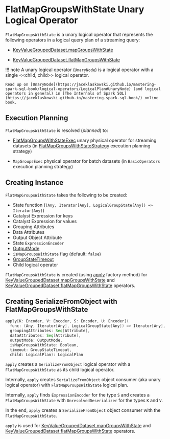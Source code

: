 # FlatMapGroupsWithState Unary Logical Operator

`FlatMapGroupsWithState` is a unary logical operator that represents the following operators in a logical query plan of a streaming query:

* [KeyValueGroupedDataset.mapGroupsWithState](../KeyValueGroupedDataset.md#mapGroupsWithState)

* [KeyValueGroupedDataset.flatMapGroupsWithState](../KeyValueGroupedDataset.md#flatMapGroupsWithState)

!!! note
    A unary logical operator (`UnaryNode`) is a logical operator with a single <<child, child>> logical operator.

    Read up on [UnaryNode](https://jaceklaskowski.github.io/mastering-spark-sql-book/logical-operators/LogicalPlan#UnaryNode) (and logical operators in general) in [The Internals of Spark SQL](https://jaceklaskowski.github.io/mastering-spark-sql-book/) online book.

## Execution Planning

`FlatMapGroupsWithState` is resolved (_planned_) to:

* [FlatMapGroupsWithStateExec](../physical-operators/FlatMapGroupsWithStateExec.md) unary physical operator for streaming datasets (in [FlatMapGroupsWithStateStrategy](../FlatMapGroupsWithStateStrategy.md) execution planning strategy)

* `MapGroupsExec` physical operator for batch datasets (in `BasicOperators` execution planning strategy)

## Creating Instance

`FlatMapGroupsWithState` takes the following to be created:

* <span id="func"> State function (`(Any, Iterator[Any], LogicalGroupState[Any]) => Iterator[Any]`)
* <span id="keyDeserializer"> Catalyst Expression for keys
* <span id="valueDeserializer"> Catalyst Expression for values
* <span id="groupingAttributes"> Grouping Attributes
* <span id="dataAttributes"> Data Attributes
* <span id="outputObjAttr"> Output Object Attribute
* <span id="stateEncoder"> State `ExpressionEncoder`
* <span id="outputMode"> [OutputMode](../OutputMode.md)
* <span id="isMapGroupsWithState"> `isMapGroupsWithState` flag (default: `false`)
* <span id="timeout"> [GroupStateTimeout](../GroupStateTimeout.md)
* <span id="child"> Child logical operator

`FlatMapGroupsWithState` is created (using [apply](#apply) factory method) for [KeyValueGroupedDataset.mapGroupsWithState](../KeyValueGroupedDataset.md#mapGroupsWithState) and [KeyValueGroupedDataset.flatMapGroupsWithState](../KeyValueGroupedDataset.md#flatMapGroupsWithState) operators.

## <span id="apply"> Creating SerializeFromObject with FlatMapGroupsWithState

```scala
apply[K: Encoder, V: Encoder, S: Encoder, U: Encoder](
  func: (Any, Iterator[Any], LogicalGroupState[Any]) => Iterator[Any],
  groupingAttributes: Seq[Attribute],
  dataAttributes: Seq[Attribute],
  outputMode: OutputMode,
  isMapGroupsWithState: Boolean,
  timeout: GroupStateTimeout,
  child: LogicalPlan): LogicalPlan
```

`apply` creates a `SerializeFromObject` logical operator with a `FlatMapGroupsWithState` as its child logical operator.

Internally, `apply` creates `SerializeFromObject` object consumer (aka unary logical operator) with `FlatMapGroupsWithState` logical plan.

Internally, `apply` finds `ExpressionEncoder` for the type `S` and creates a `FlatMapGroupsWithState` with `UnresolvedDeserializer` for the types `K` and `V`.

In the end, `apply` creates a `SerializeFromObject` object consumer with the `FlatMapGroupsWithState`.

`apply` is used for [KeyValueGroupedDataset.mapGroupsWithState](../KeyValueGroupedDataset.md#mapGroupsWithState) and [KeyValueGroupedDataset.flatMapGroupsWithState](../KeyValueGroupedDataset.md#flatMapGroupsWithState) operators.
